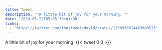 ```yaml
---
title: Tweet
description: '"A little bit of joy for your morning. "'
date: '2019-05-22T05:05:38+01:00'
links:
  - 'https://twitter.com/thustweetsdavid/status/1130938014463680513'
---
```

A little bit of joy for your morning. 
      {{< tweet 0 0 >}}
    
